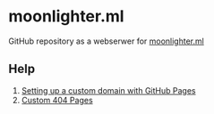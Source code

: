 # moonlighter.ml

GitHub repository as a webserwer for [moonlighter.ml](http://moonlighter.ml/)


## Help
1. [Setting up a custom domain with GitHub Pages](https://help.github.com/articles/setting-up-a-custom-domain-with-github-pages/)
1. [Custom 404 Pages](https://help.github.com/articles/custom-404-pages/)
